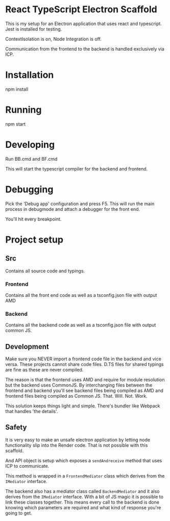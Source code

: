 # React TypeScript Electron Scaffold
This is my setup for an Electron application that uses react and typescript. Jest is installed for testing.

ContextIsolation is on, Node Integration is off. 

Communication from the frontend to the backend is handled exclusively via ICP.

# Installation
npm install

# Running
npm start

# Developing
Run BB.cmd and BF.cmd

This will start the typescript compiler for the backend and frontend.

# Debugging
Pick the 'Debug app' configuration and press F5. This will run the main process in debugmode and attach a debugger for the front end.

You'll hit every breakpoint.

# Project setup

## Src
Contains all source code and typings.

### Frontend
Contains all the front end code as well as a tsconfig.json file with output AMD

### Backend
Contains all the backend code as well as a tsconfig.json file with output common JS.

## Development
Make sure you NEVER import a frontend code file in the backend and vice versa. These projects cannot share code files. D.TS files for shared typings are fine
as these are never compiled.

The reason is that the frontend uses AMD and require for module resolution but the backend uses CommonJS. By interchanging files between the frontend and backend you'll see backend files being compiled as AMD and frontend files being compiled as Common JS. That. Will. Not. Work.

This solution keeps things light and simple. There's bundler like Webpack that handles 'the details'.

## Safety
It is very easy to make an unsafe electron application by letting node functionality slip into the Render code. That is not possible with this scaffold.

And API object is setup which exposes a `sendAndreceive` method that uses ICP to communicate.

This method is wrapped in a `FrontendMediator` class which derives from the `IMediator` interface.

The backend also has a mediator class called `BackendMediator` and it also derives from the `IMediator` interface. With a bit of JS magic it is possible
to link these classes together. This means every call to the backend is done knowing which parameters are required and what kind of response you're going to get.